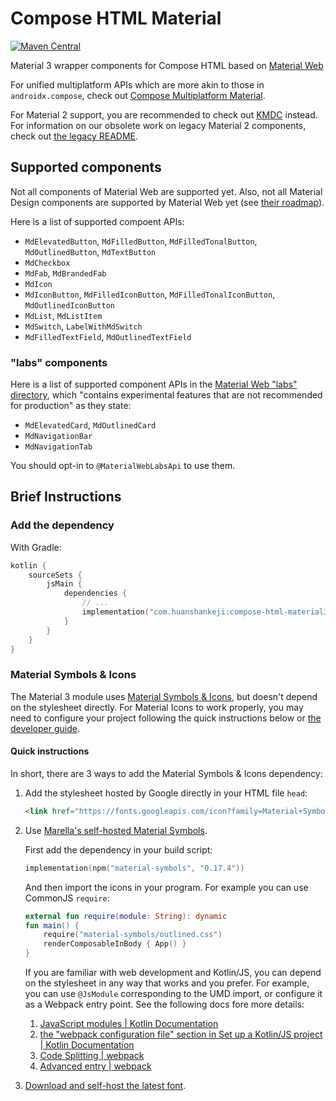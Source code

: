 # Compose HTML Material

[![Maven Central](https://img.shields.io/maven-central/v/com.huanshankeji/compose-html-material3)](https://search.maven.org/artifact/com.huanshankeji/compose-html-material3)

Material 3 wrapper components for Compose HTML based on [Material Web](https://github.com/material-components/material-web)

For unified multiplatform APIs which are more akin to those in `androidx.compose`, check out [Compose Multiplatform Material](https://github.com/huanshankeji/compose-multiplatform-material).

For Material 2 support, you are recommended to check out [KMDC](https://github.com/mpetuska/kmdc) instead. For information on our obsolete work on legacy Material 2 components, check out [the legacy README](/legacy/README.md).

## Supported components

Not all components of Material Web are supported yet. Also, not all Material Design components are supported by Material Web yet (see [their roadmap](https://github.com/material-components/material-web/blob/main/docs/roadmap.md)).

Here is a list of supported compoent APIs:

- `MdElevatedButton`, `MdFilledButton`, `MdFilledTonalButton`, `MdOutlinedButton`, `MdTextButton`
- `MdCheckbox`
- `MdFab`, `MdBrandedFab`
- `MdIcon`
- `MdIconButton`, `MdFilledIconButton`, `MdFilledTonalIconButton`, `MdOutlinedIconButton`
- `MdList`, `MdListItem`
- `MdSwitch`, `LabelWithMdSwitch`
- `MdFilledTextField`, `MdOutlinedTextField`

### "labs" components

Here is a list of supported component APIs in the [Material Web "labs" directory](https://github.com/material-components/material-web/tree/main/labs), which "contains experimental features that are not recommended for production" as they state:

- `MdElevatedCard`, `MdOutlinedCard`
- `MdNavigationBar`
- `MdNavigationTab`

You should opt-in to `@MaterialWebLabsApi` to use them.

## Brief Instructions

### Add the dependency

With Gradle:

```kotlin
kotlin {
    sourceSets {
        jsMain {
            dependencies {
                // ...
                implementation("com.huanshankeji:compose-html-material3:$version")
            }
        }
    }
}
```

### Material Symbols & Icons

The Material 3 module uses [Material Symbols & Icons](https://fonts.google.com/icons), but doesn't depend on the stylesheet directly. For Material Icons to work properly, you may need to configure your project following the quick instructions below or [the developer guide](https://developers.google.com/fonts/docs/material_symbols).

#### Quick instructions

In short, there are 3 ways to add the Material Symbols & Icons dependency:

1. Add the stylesheet hosted by Google directly in your HTML file `head`:

   ```html
   <link href="https://fonts.googleapis.com/icon?family=Material+Symbols+Outlined" rel="stylesheet">
   ```

1. Use [Marella's self-hosted Material Symbols](https://www.npmjs.com/package/material-symbols).

   First add the dependency in your build script:

   ```kotlin
   implementation(npm("material-symbols", "0.17.4"))
   ```

   And then import the icons in your program. For example you can use CommonJS `require`:

   ```kotlin
   external fun require(module: String): dynamic
   fun main() {
       require("material-symbols/outlined.css")
       renderComposableInBody { App() }
   }
   ```

   If you are familiar with web development and Kotlin/JS, you can depend on the stylesheet in any way that works and you prefer. For example, you can use `@JsModule` corresponding to the UMD import, or configure it as a Webpack entry point. See the following docs fore more details:
   1. [JavaScript modules | Kotlin Documentation](https://kotlinlang.org/docs/js-modules.html)
   1. [the "webpack configuration file" section in Set up a Kotlin/JS project | Kotlin Documentation](https://kotlinlang.org/docs/js-project-setup.html#webpack-configuration-file)
   1. [Code Splitting | webpack](https://webpack.js.org/guides/code-splitting/)
   1. [Advanced entry | webpack](https://webpack.js.org/guides/entry-advanced/)

1. [Download and self-host the latest font](https://developers.google.com/fonts/docs/material_symbols#self-hosting_the_font).

